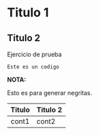 # Titulo 1
## Titulo 2

Ejercicio de prueba

```
Este es un codigo
```

**NOTA:** 

Esto es para generar negritas.


| Titulo | Titulo 2 |
| :------: | -------- |
| cont1 | cont2 |

